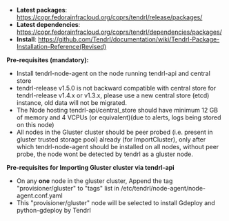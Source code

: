- **Latest packages**: https://copr.fedorainfracloud.org/coprs/tendrl/release/packages/
- **Latest dependencies**: https://copr.fedorainfracloud.org/coprs/tendrl/dependencies/packages/
- **Install**: https://github.com/Tendrl/documentation/wiki/Tendrl-Package-Installation-Reference(Revised)


**Pre-requisites (mandatory):**
- Install tendrl-node-agent on the node running tendrl-api and central store
- tendrl-release v1.5.0 is not backward compatible with central store for tendrl-release v1.4.x or v1.3.x, please use a new central store (etcd) instance, old data will not be migrated.
- The Node hosting tendrl-api/central_store should have minimum 12 GB of memory and 4 VCPUs (or equivalent)(due to alerts, logs being stored on this node)
- All nodes in the Gluster cluster should be peer probed (i.e. present in gluster trusted storage pool) already (for ImportCluster), only after which tendrl-node-agent should be installed on all nodes, without peer probe, the node wont be detected by tendrl as a gluster node.

**Pre-requisites for Importing Gluster cluster via tendrl-api**
- On any **one** node in the gluster cluster, Append the tag "provisioner/gluster" to "tags" list in /etc/tendrl/node-agent/node-agent.conf.yaml 
- This "provisioner/gluster" node will be selected to install Gdeploy and python-gdeploy by Tendrl
